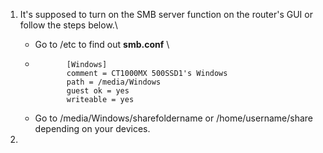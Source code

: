 1.  It's supposed to turn on the SMB server function on the router's GUI or follow the steps below.\
    *   Go to /etc to find out **smb.conf** \
    *   ```
               [Windows]
               comment = CT1000MX 500SSD1's Windows                                  
               path = /media/Windows        
               guest ok = yes                      
               writeable = yes

    *   Go to /media/Windows/sharefoldername or /home/username/share depending on your devices.

2.  
